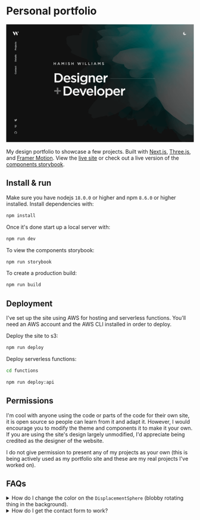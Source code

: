 # Personal portfolio

[![Site preview](/public/site-preview.png)](https://devarhanov.com)

My design portfolio to showcase a few projects. Built with [Next.js](https://nextjs.org/), [Three.js](https://threejs.org/), and [Framer Motion](https://www.framer.com/motion/). View the [live site](https://devarhanov.com) or check out a live version of the [components storybook](https://storybook.devarhanov.com).

## Install & run

Make sure you have nodejs `18.0.0` or higher and npm `8.6.0` or higher installed. Install dependencies with:

```bash
npm install
```

Once it's done start up a local server with:

```bash
npm run dev
```

To view the components storybook:

```bash
npm run storybook
```

To create a production build:

```bash
npm run build
```

## Deployment

I've set up the site using AWS for hosting and serverless functions. You'll need an AWS account and the AWS CLI installed in order to deploy.

Deploy the site to s3:

```bash
npm run deploy
```

Deploy serverless functions:

```bash
cd functions
```

```bash
npm run deploy:api
```

## Permissions

I'm cool with anyone using the code or parts of the code for their own site, it is open source so people can learn from it and adapt it. However, I would encourage you to modify the theme and components it to make it your own. If you are using the site's design largely unmodified, I'd appreciate being credited as the designer of the website.

I do not give permission to present any of my projects as your own (this is being actively used as my portfolio site and these are my real projects I've worked on).

## FAQs

<details>
  <summary>How do I change the color on the <code>DisplacementSphere</code> (blobby rotating thing in the background).</summary>
  
  You'll need to edit the fragment shader. [Check out this issue for more details](https://github.com/denisuv/).
</details>

<details>
  <summary>How do I get the contact form to work?</summary>
  
  It's set up using a serverless function with AWS Lambda. You'll need to set up an AWS account and deploy the function. [Refer to this issue for more details](https://github.com/denisuv/portfolio/).
</details>
